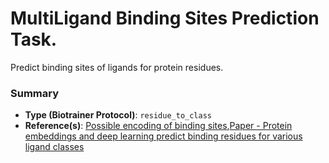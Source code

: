 # MultiLigand Binding Sites Prediction Task.

Predict binding sites of ligands for protein residues.

### Summary
* **Type (Biotrainer Protocol)**: `residue_to_class`
* **Reference(s)**:
[Possible encoding of binding sites](https://github.com/J-SNACKKB/FLIP/tree/main/splits/bind#legend),[Paper - Protein embeddings and deep learning predict binding residues for various ligand classes](https://doi.org/10.1038/s41598-021-03431-4)


<!--- This file was created automatically. Please do not modify manually. --->
